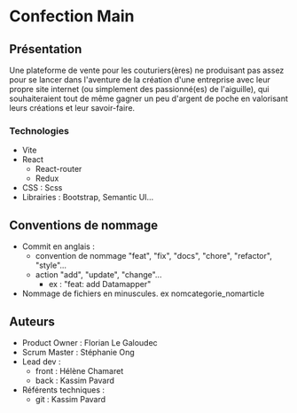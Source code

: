 # Confection Main

## Présentation

Une plateforme de vente pour les couturiers(ères) ne produisant pas assez pour se lancer dans l'aventure de la création d'une entreprise avec leur propre site internet (ou simplement des passionné(es) de l'aiguille), qui souhaiteraient tout de même gagner un peu d'argent de poche en valorisant leurs créations et leur savoir-faire.

### Technologies

- Vite
- React
  - React-router
  - Redux
- CSS : Scss
- Librairies : Bootstrap, Semantic UI…

## Conventions de nommage

- Commit en anglais : 
  - convention de nommage "feat", "fix", "docs", "chore", "refactor", "style"...
  - action "add", "update", "change"...
    - ex : "feat: add Datamapper"
- Nommage de fichiers en minuscules. ex nomcategorie_nomarticle

## Auteurs

- Product Owner : Florian Le Galoudec
- Scrum Master : Stéphanie Ong
- Lead dev :
  - front : Hélène Chamaret
  - back : Kassim Pavard
- Référents techniques :
  - git : Kassim Pavard
